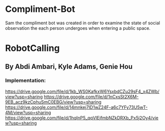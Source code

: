# Compliment-Bot

Sam the compliment bot was created in order to examine the state of social observation the each person undergoes when entering a public space.

# RobotCalling
## By Abdi Ambari, Kyle Adams, Genie Hou

### Implementation:
https://drive.google.com/file/d/1kb_WS0KafkxW6YsxbdCZu29sF4_x4ZWb/view?usp=sharing
https://drive.google.com/file/d/1nCxsSt2X6M-9EB_acz9kzCphuSmC0EBG/view?usp=sharing
https://drive.google.com/file/d/14mnkej7ID1wZ24F-a6c7YFy73U5wT-4M/view?usp=sharing
https://drive.google.com/file/d/1hqInP5_qqVlEjfmbNZkDRXb_Px5j2Oy4/view?usp=sharing
